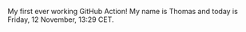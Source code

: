 My first ever working GitHub Action!
My name is Thomas and today is Friday, 12 November, 13:29 CET. 
